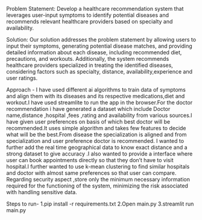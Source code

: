 Problem Statement: Develop a healthcare recommendation system that leverages user-input symptoms to identify potential diseases and recommends relevant healthcare providers based on specialty and availability. 

Solution: Our solution addresses the problem statement by allowing users to input their symptoms, generating potential disease matches, and providing detailed information about each disease, including recommended diet, precautions, and workouts. Additionally, the system recommends healthcare providers specialized in treating the identified diseases, considering factors such as specialty, distance, availability,experience and user ratings.

Approach - 
I have used different ai algorithms to train data of symptoms and align them with its diseases and its respective medications,diet and workout.I have used streamlite to run the app in the browser.For the doctor recommendation i have generated a dataset which include Doctor name,distance ,hospital ,fees ,rating and availability from various sources.I have given user preferences on basis of which best doctor will be recommended.It uses simple algorithm and takes few features to decide what will be the best.From disease the specialization is aligned and from specialization and user preference doctor is recommended.
I wanted to further add the real time geographical data to know exact distance and a strong dataset 
to give accuracy .I also wanted to provide a interface where user can book appointments directly so that they don’t have to visit hospital.I further wanted to use k-mean clustering to find similar hospitals and doctor with almost same preferences so that user can compare.
Regarding security aspect ,store only the minimum necessary information required for the functioning of the system, minimizing the risk associated with handling sensitive data.

Steps to run-
1.pip install -r requirements.txt
2.Open main.py
3.streamlit run main.py

